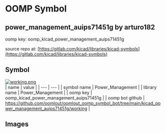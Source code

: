 # OOMP Symbol  
## power_management_auips71451g  by arturo182  
  
oomp key: oomp_kicad_power_management_auips71451g  
  
source repo at: [https://gitlab.com/kicad/libraries/kicad-symbols](https://gitlab.com/kicad/libraries/kicad-symbols)  
## Symbol  
  
[![working.png](working_600.png)](working.png)  
| name | value | 
| --- | --- | 
| symbol name | Power_Management | 
| library name | Power_Management | 
| oomp key | oomp_kicad_power_management_auips71451g | 
| oomp bot github | https://github.com/oomlout/oomlout_oomp_symbol_bot/tree/main/kicad_power_management_auips71451g/working | 
## Images  
